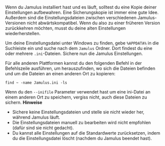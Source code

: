 <!-- HINWEIS: Dies muss sowohl für Client und Server als auch für alle Betriebssysteme gelten -->

Wenn du Jamulus installiert hast und es läuft, solltest du eine Kopie deiner
Einstellungen aufbewahren. Eine Sicherungskopie ist immer eine gute
Idee. Außerdem sind die Einstellungsdateien zwischen verschiedenen
Jamulus-Versionen nicht abwärtskompatibel. Wenn du also zu einer früheren
Version zurückkehren möchten, musst du deine alten Einstellungen
wiederherstellen.

Um deine Einstellungsdatei unter Windows zu finden, gebe `%APPDATA%` in die
Suchleiste ein und suche nach dem `Jamulus` Ordner. Dort findest du eine
oder mehrere `.ini`-Dateien. Sichere nun die Jamulus Einstellungen.

Für alle anderen Plattformen kannst du den folgenden Befehl in der
Befehlszeile ausführen, um herauszufinden, wo sich die Dateien befinden und
um die Dateien an einen anderen Ort zu kopieren:

`find ~ -name Jamulus.ini -ls`

Wenn du den `--inifile` Parameter verwendet hast um eine ini-Datei an einem
anderen Ort zu speichern, vergiss nicht, auch diese Dateien zu sichern.
**Hinweise**

* Sichere keine Einstellungsdateien und stelle sie nicht wieder her, während
  Jamulus läuft.
* Die Einstellungsdateien manuell zu bearbeiten wird nicht empfohlen (dafür
  sind sie nicht gedacht).
* Du kannst alle Einstellungen auf die Standardwerte zurücksetzen, indem du
  die Einstellungsdatei löscht (nachdem du Jamulus beendet hast).
